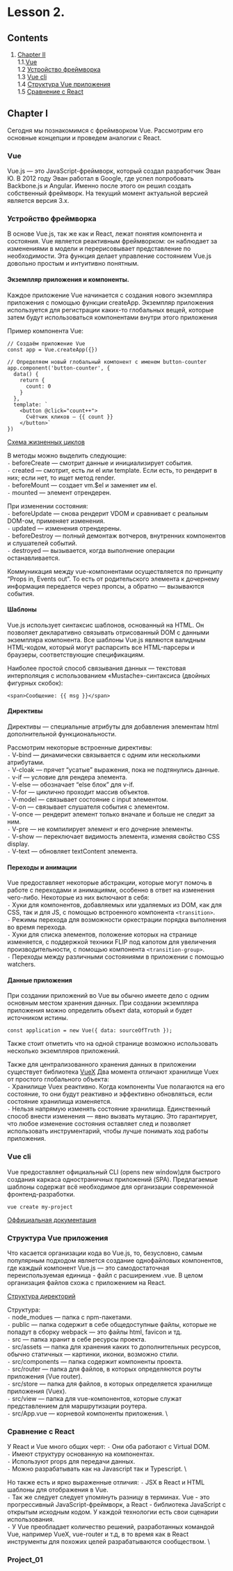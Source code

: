 ﻿# Lesson 2.

## Contents

1. [Chapter II](#chapter-ii) \
   1.1.[Vue](#vue) \
   1.2 [Устройство фреймворка](#устройство-фреймворка) \
   1.3 [Vue cli](#vue-cli) \
   1.4 [Структура Vue приложения](#структура-vue-приложения) \
   1.5 [Сравнение с React](#сравнение-с-react)

## Chapter I

Сегодня мы познакомимся с фреймворком Vue. Рассмотрим его основные концепции и проведем аналогии с React.

### Vue

Vue.js — это JavaScript-фреймворк, который создал разработчик Эван Ю. В 2012 году Эван работал в Google, где успел попробовать Backbone.js и Angular. Именно после этого он решил создать собственный фреймворк. На текущий момент актуальной версией является версия 3.х.

### Устройство фреймворка 

В основе Vue.js, так же как и React, лежат понятия компонента и состояния. Vue является реактивным фреймворком: он наблюдает за изменениями в модели и перерисовывает представление по необходимости. Эта функция делает управление состоянием Vue.js довольно простым и интуитивно понятным.

#### Экземпляр приложения и компоненты.

Каждое приложение Vue начинается с создания нового экземпляра приложения с помощью функции createApp.
Экземпляр приложения используется для регистрации каких-то глобальных вещей, которые затем будут использоваться компонентами внутри этого приложения

Пример компонента Vue:
```
// Создаём приложение Vue
const app = Vue.createApp({})

// Определяем новый глобальный компонент с именем button-counter
app.component('button-counter', {
  data() {
    return {
      count: 0
    }
  },
  template: `
    <button @click="count++">
      Счётчик кликов — {{ count }}
    </button>`
})
```
[Схема жизненных циклов](materials/vue_lifecycles.png)

В методы можно выделить следующие: \
`-` beforeCreate — смотрит данные и инициализирует события. \
`-` created — смотрит, есть ли el или template. Если есть, то рендерит в них; если нет, то ищет метод render. \
`-` beforeMount — создает vm.$el и заменяет им el. \
`-` mounted — элемент отрендерен. 

При изменении состояния:\
`-` beforeUpdate — снова рендерит VDOM и сравнивает с реальным DOM-ом, применяет изменения. \
`-` updated — изменения отрендерены. \
`-` beforeDestroy — полный демонтаж вотчеров, внутренних компонентов и слушателей событий. \
`-` destroyed — вызывается, когда выполнение операции останавливается. 

Коммуникация между vue-компонентами осуществляется по принципу “Props in, Events out”. То есть от родительского элемента к дочернему информация передается через пропсы, а обратно — вызываются события.

#### Шаблоны

Vue.js использует синтаксис шаблонов, основанный на HTML. Он позволяет декларативно связывать отрисованный DOM с данными экземпляра компонента. Все шаблоны Vue.js являются валидным HTML-кодом, который могут распарсить все HTML-парсеры и браузеры, соответствующие спецификациям.

Наиболее простой способ связывания данных — текстовая интерполяция с использованием «Mustache»-синтаксиса (двойных фигурных скобок):

```
<span>Сообщение: {{ msg }}</span>
```

#### Директивы

Директивы — специальные атрибуты для добавления элементам html дополнительной функциональности.

Рассмотрим некоторые встроенные директивы: \
`-` V-bind — динамически связывается с одним или несколькими атрибутами. \
`-` V-cloak — прячет “усатые” выражения, пока не подтянулись данные. \
`-` v-if — условие для рендера элемента. \
`-` V-else — обозначает “else блок” для v-if. \
`-` V-for — циклично проходит массив объектов. \
`-` V-model — связывает состояние с input элементом. \
`-` V-on — связывает слушателя события с элементом. \
`-` V-once — рендерит элемент только вначале и больше не следит за ним. \
`-` V-pre — не компилирует элемент и его дочерние элементы. \
`-` V-show — переключает видимость элемента, изменяя свойство CSS display. \
`-` V-text — обновляет textContent элемента.

#### Переходы и анимации

Vue предоставляет некоторые абстракции, которые могут помочь в работе с переходами и анимациями, особенно в ответ на изменения чего-либо. Некоторые из них включают в себя: \
`-` Хуки для компонентов, добавляемых или удаляемых из DOM, как для CSS, так и для JS, с помощью встроенного компонента ```<transition>```. \
`-` Режимы перехода для возможности оркестрации порядка выполнения во время перехода. \
`-` Хуки для списка элементов, положение которых на странице изменяется, с поддержкой техники FLIP под капотом для увеличения производительности, с помощью компонента ```<transition-group>```. \
`-` Переходы между различными состояниями в приложении с помощью watchers.


#### Данные приложения 

При создании приложений во Vue вы обычно имеете дело с одним основным местом хранения данных. При создании экземпляра приложения можно определить объект data, который и будет источником истины.
```
const application = new Vue({ data: sourceOfTruth });
```

Также стоит отметить что на одной странице возможно использовать несколько экземпляров приложений.

Также для централизованного хранения данных в приложении существует библиотека [VueX](https://vue3js.cn/vuex/ru/)
Два момента отличают хранилище Vuex от простого глобального объекта: \
`-` Хранилище Vuex реактивно. Когда компоненты Vue полагаются на его состояние, то они будут реактивно и эффективно обновляться, если состояние хранилища изменяется. \
`-` Нельзя напрямую изменять состояние хранилища. Единственный способ внести изменения — явно вызвать мутацию. Это гарантирует, что любое изменение состояния оставляет след и позволяет использовать инструментарий, чтобы лучше понимать ход работы приложения.

### Vue cli
Vue предоставляет официальный CLI (opens new window)для быстрого создания каркаса одностраничных приложений (SPA). Предлагаемые шаблоны содержат всё необходимое для организации современной фронтенд-разработки.

```
vue create my-project
```

[Оффициальная документация](https://cli.vuejs.org/guide/)

### Структура Vue приложения

Что касается организации кода во Vue.js, то, безусловно, самым популярным подходом является создание однофайловых компонентов, где каждый компонент Vue.js — это самодостаточная переиспользуемая единица - файл с расширением .vue.
В целом организация файлов схожа с приложением на React.

[Структура директорий](materials/vue_folder.png)

Структура: \
`-` node_modues — папка с npm-пакетами. \
`-` public — папка содержит в себе общедоступные файлы, которые не попадут в сборку webpack — это файлы html, favicon и тд. \
`-` src — папка хранит в себе ресурсы проекта. \
`-` src/assets — папка для хранения каких то дополнительных ресурсов, обычно статичных — картинки, иконки, возможно стили. \
`-` src/components — папка содержит компоненты проекта. \
`-` src/router — папка для файлов, в которых определяются роуты приложения (Vue router). \
`-` src/store — папка для файлов, в которых определяется хранилище приложения (Vuex). \
`-` src/view —  папка для vue-компонентов, которые служат представлением для маршрутизации роутера. \
`-` src/App.vue — корневой компоненты приложения. \

### Сравнение с React

У React и Vue много общих черт:
`-` Они оба работают с Virtual DOM. \
`-` Имеют структуру основанную на компонентах. \
`-` Используют props для передачи данных. \
`-` Можно разрабатывать как на Javascript так и Typescript. \

Но также есть и ярко выраженные отличия:
`-` JSX в React и HTML шаблоны для отображения в Vue. \
`-` Так же следует следует упомянуть разницу в терминах. Vue - это прогрессивный JavaScript-фреймворк, а React - библиотека JavaScript с открытым исходным кодом. У каждой технологии есть свои сценарии использования. \
`-` У Vue преобладает количество решений, разработанных командой Vue, например VueX, vue-router и т.д, в то время как в React инструменты для похожих целей разрабатываются сообществом. \
 


### Project_01





